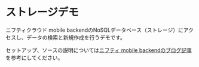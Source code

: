 # ストレージデモ

ニフティクラウド mobile backendのNoSQLデータベース（ストレージ）にアクセスし、データの検索と新規作成を行うデモです。

セットアップ、ソースの説明については[ニフティ mobile backendのブログ記事](http://blog.mb.cloud.nifty.com/?p=130)を参考にしてください。

